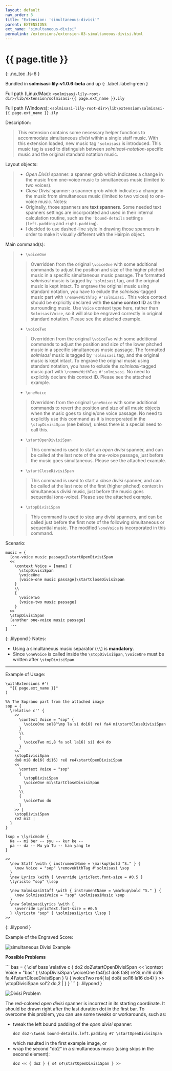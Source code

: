 ```yaml
---
layout: default
nav_order: 3
title: "Extension: 'simultaneous-divisi'"
parent: EXTENSIONS
ext_name: "simultaneous-divisi"
permalink: /extensions/extension-03-simultaneous-divisi.html
---
```


# {{ page.title }}
{: .no_toc .fs-6 }

Bundled in **solmisasi-lily-v1.0.6-beta** and up
{: .label .label-green }

<div class="code-example" markdown="1">

Full path (Linux/Mac): `<solmisasi-lily-root-dir>/lib/extension/solmisasi-{{ page.ext_name }}.ily`

Full path (Windows): `<solmisasi-lily-root-dir>\lib\extension\solmisasi-{{ page.ext_name }}.ily`

Description:
> This extension contains some necessary helper functions to accommodate simultaneous _divisi_ within a single staff music. With this extension loaded, new music tag `'solmisasi` is introduced. This music tag is used to distinguish between _solmisasi-notation_-specific music and the original standard notation music.

Layout objects:
> - _Open Divisi_ spanner: a spanner grob which indicates a change in the music from one-voice music to simultaneous music (limited to two voices).
> - _Close Divisi_ spanner: a spanner grob which indicates a change in the music from simultaneous music (limited to two voices) to one-voice music.
> Notes:
> - Originally, those spanners are **text spanners**. Some needed text spanners settings are incorporated and used in their internal calculation routine, such as the `'bound-details` settings (`left.padding` and `right.padding`).
> - I decided to use dashed-line style in drawing those spanners in order to make it visually different with the Hairpin object.

Main command(s):
> - `\voiceOne`
> > Overridden from the original `\voiceOne` with some additional commands to adjust the position and size of the higher pitched music in a specific simultaneous music passage. The formatted _solmisasi_ music is tagged by `'solmisasi` tag, and the original music is kept intact. To engrave the original music using standard notation, you have to exlude the _solmisasi_-tagged music part with `\removeWithTag #'solmisasi.` This voice context should be explicitly declared with **the same context ID** as the surrounding music. Use `Voice` context type here, rather than `SolmisasiVoice`, so it will also be engraved correctly in original standard notation. Please see the attached example.
> - `\voiceTwo`
> > Overridden from the original `\voiceTwo` with some additional commands to adjust the position and size of the lower pitched music in a specific simultaneous music passage. The formatted _solmisasi_ music is tagged by `'solmisasi` tag, and the original music is kept intact. To engrave the original music using standard notation, you have to exlude the _solmisasi_-tagged music part with `\removeWithTag #'solmisasi`. No need to explicitly declare this context ID. Please see the attached example.
> - `\oneVoice`
> > Overridden from the original `\oneVoice` with some additional commands to revert the position and size of all music objects when the music goes to single/one voice passage. No need to explicitly use this command as it is incorporated in the `\stopDivisiSpan` (see below), unless there is a special need to call this.
> - `\startOpenDivisiSpan`
> > This command is used to start an _open divisi_ spanner, and can be called at the last note of the one-voice passage, just before the music goes simultaneous. Please see the attached example.
> - `\startCloseDivisiSpan`
> > This command is used to start a _close divisi_ spanner, and can be called at the last note of the first (higher pitched) context in simultaneous divisi music, just before the music goes sequential (one-voice). Please see the attached example.
> - `\stopDivisiSpan`
> > This command is used to stop any divisi spanners, and can be called just before the first note of the following simultaneous or sequential music. The modified `\oneVoice` is incorporated in this command.

Scenario:
```
music = {
  [one-voice music passage]\startOpenDivisiSpan
  <<
    \context Voice = [name] {
      \stopDivisiSpan
      \voiceOne
      [voice-one music passage]\startCloseDivisiSpan
    }
    \\
    {
      \voiceTwo
      [voice-two music passage]
    }
  >>
  \stopDivisiSpan
  [another one-voice music passage]
  ...
}
```
{: .lilypond }
Notes:
- Using a simultaneous music separator (`\\`) is **mandatory**.
- Since `\oneVoice` is called inside the `\stopDivisiSpan`, `\voiceOne` must be written after `\stopDivisiSpan`.

---

Example of Usage:
```
\withExtensions #'(
  "{{ page.ext_name }}"
)

%% The Soprano part from the attached image
sop = {
  \relative c'' {
    <<
      \context Voice = "sop" {
        \voiceOne sol8^\mp la si do16( re) fa4 mi\startCloseDivisiSpan
      }
      \\
      {
        \voiceTwo mi,8 fa sol la16( si) do4 do
      }
    >>
    \stopDivisiSpan
    do8 mi8 do16( di16) re8 re4\startOpenDivisiSpan
    <<
      \context Voice = "sop"
      {
        \stopDivisiSpan
        \voiceOne mi\startCloseDivisiSpan
      }
      \\
      {
        \voiceTwo do
      }
    >> |
    \stopDivisiSpan
    re2 mi2 |
  }
}

lsop = \lyricmode {
  Ka -- mi ber -- syu -- kur ke --
  pa -- da -- Mu ya Tu -- han yang te
}

<<
  \new Staff \with { instrumentName = \markup\bold "S." } {
    \new Voice = "sop" \removeWithTag #'solmisasi \sop
  }
  \new Lyrics \with { \override LyricText.font-size = #0.5 }
  \lyricsto "sop" \lsop

  \new SolmisasiStaff \with { instrumentName = \markup\bold "S." } {
    \new SolmisasiVoice = "sop" \solmisasiMusic \sop
  }
  \new SolmisasiLyrics \with {
    \override LyricText.font-size = #0.5
  } \lyricsto "sop" { \solmisasiLyrics \lsop }
>>
```
{: .lilypond }

Example of the Engraved Score:

![simultaneous Divisi Example](./img/simultaneous-divisi-example.png)

**Possible Problems**
<div class="code-example" markdown="1">
```
bas = {
  \clef bass
  \relative c {
    do2 do2\startOpenDivisiSpan
    <<
      \context Voice = "bas"
      {
        \stopDivisiSpan
        \voiceOne
        fa4(\sf do8 fa8) re'8( mi16 do16 fa,4)\startCloseDivisiSpan
      }
      \\
      {
        \voiceTwo re4( la) do8( sol16 la16 do4)
      }
    >>
    \stopDivisiSpan
    sol'2 do,2 |
  }
}
```
{: .lilypond }

![Divisi Problem](./img/divisi-problem.png)

</div>

The red-colored _open divisi_ spanner is incorrect in its starting coordinate. It should be drawn right after the last duration dot in the first bar. To overcome this problem, you can use some tweaks or workarounds, such as:
- tweak the left bound padding of the _open divisi_ spanner:<br>
  ```
  do2 do2-\tweak bound-details.left.padding #7 \startOpenDivisiSpan
  ```
  which resulted in the first example image, or
- wrap the second "do2" in a simultaneous music (using skips in the second element):<br>
  ```
  do2 << { do2 } { s4 s4\startOpenDivisiSpan } >>
  ```

</div>
